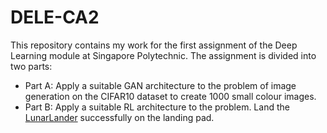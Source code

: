 # DELE-CA2
This repository contains my work for the first assignment of the Deep Learning module at Singapore Polytechnic. The assignment is divided into two parts:
- Part A: Apply a suitable GAN architecture to the problem of image generation on the CIFAR10 dataset to create 1000 small colour images.
- Part B: Apply a suitable RL architecture to the problem. Land the [LunarLander](https://www.gymlibrary.dev/environments/box2d/lunar_lander/) successfully on the landing pad.
